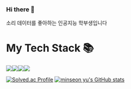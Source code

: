 ### Hi there 👋
소리 데이터를 좋아하는 인공지능 학부생입니다
# My Tech Stack 📚
<img src="https://img.shields.io/badge/python-3776AB?style=for-the-badge&logo=python&logoColor=white"><img src="https://img.shields.io/badge/java-007396?style=for-the-badge&logo=java&logoColor=white"><img src="https://img.shields.io/badge/MySQL-764ABC?style=for-the-badge&logo=MySQLx&logoColor=purple"><img src="https://img.shields.io/badge/Pytorch-003545?style=for-the-badge&logo=PyTorch&logoColor=#EE4C2C">

[![Solved.ac Profile](http://mazassumnida.wtf/api/v2/generate_badge?boj=wjg0807)](https://solved.ac/wjg0807/)
[![minseon yu's GitHub stats](https://github-readme-stats.vercel.app/api?username=wooodio)](https://github.com/wooodio/github-readme-stats)

